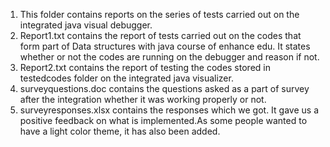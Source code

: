 1. This folder contains reports on the series of tests carried out on the integrated java visual debugger.
2. Report1.txt contains the report of tests carried out on the codes that form part of Data structures with java course of enhance edu. It states whether or not the codes are running on the debugger and reason if not.
3. Report2.txt contains the report of testing the codes stored in testedcodes folder on the integrated java visualizer.
4. surveyquestions.doc contains the questions asked as a part of survey after the integration whether it was working properly or not.
5. surveyresponses.xlsx contains the responses which we got. It gave us a positive feedback on what is implemented.As some people wanted to have a light color theme, it has also been added.
